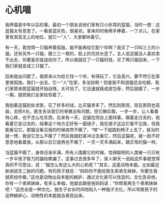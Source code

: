 # 心机喵

我养猫是中年以后的事。最初一个朋友说他们家有只小折耳的蓝猫，当时一想：这蓝猫太有意思了。一看是蓝灰色，很喜欢。拿来的时候两手捧着，一丁点儿，在家里有至高无上的地位，就它一“人”，大家都哄着它。 

有一天，我觉得一只猫养着孤独，能不能再给它配个伴啊？我买了一只叫三三的小猫，还有另外一只猫，跟三三一窝的，脸上的花纹长歪了。主人说这猫没人喜欢卖不出去，你要喜欢就送给你了。所以我就花了一只猫的钱，买了两只猫回来，一下我们家就变成三只猫了。 

回来就出问题了。我原来以为给它找一个伴，有得玩了，它会高兴，要不然它在家里很孤独，我们一出去，它一“人”在家，多没劲啊！但是我不知道猫还会吃醋，我们家原来那蓝猫就开始自残，太可怕了。它迅速就瘦成皮包骨，然后就瘸了，一步一瘸，就把我们全家给惊着了。 

我抱着这猫到处求医，花了好多的钱，比买猫贵多了。然后到医院，现在医院也高级，去照X光，医生告诉我它的骨骼没有问题，但它确实瘸，一步一步，让人看着特心疼，也不怎么吃东西。后来有一天，这猫在阳台上面待着，瘸着走过去的，我看着它走过去的，结果这个地方正好有一面镜子，我在镜子这边它看不见我，但我能看见它。那猫没看见我的时候突然不瘸了，“噌”一下就跳到椅子上去了，我当时就一愣，我说它怎么不瘸了？然后我就赶紧冲过去看它，然后这猫呢，就一脸不好意思地看着我，从那以后它就再也不瘸了，一天一天丰满起来，跟正常的猫一样。 

当蓝猫不瘸了，身体日渐丰满，所有人围着它的时候，觉得聪明的人类被一只只有一岁半孩子智力的猫给欺骗了。这事过去很多年了，家人聊天一说起这件事就觉得真的不可思议，说：“猫怎么有这么大的心机呢？”其实，这是动物本能。比如最近新闻说生二胎的问题，有的孩子就说：“妈妈你不能给我生弟弟生妹妹，你要生我就死给你看。”这也是动物出自本能的嫉妒，通过文化是可以改造的。文化告诉他，你有一个弟弟妹妹，有多么幸福，他就会跟爸爸妈妈说：“你帮我再生个弟弟妹妹吧！”这完全是一种文化。独生子女长时间地陷入一种独子文化，所以导致孩子的这种嫉妒心、动物性的本能就会表现出来。